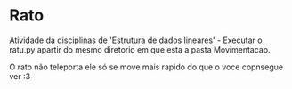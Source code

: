 # Rato
Atividade da disciplinas de  'Estrutura de dados lineares' - Executar o ratu.py apartir do mesmo diretorio em que esta a pasta Movimentacao.

O rato não teleporta ele só se move mais rapido do que o voce copnsegue ver :3
